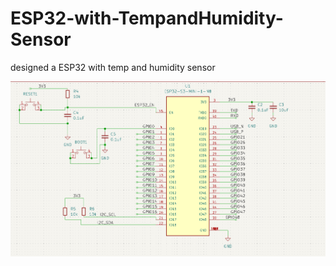 # ESP32-with-TempandHumidity-Sensor
designed a ESP32 with temp and humidity sensor

![esp32](pic1.png)  
